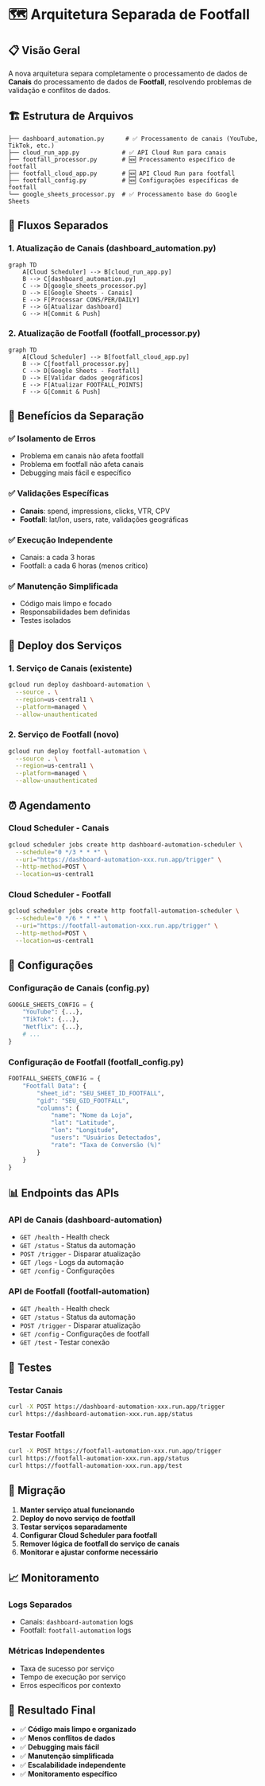 # 🗺️ Arquitetura Separada de Footfall

## 📋 Visão Geral

A nova arquitetura separa completamente o processamento de dados de **Canais** do processamento de dados de **Footfall**, resolvendo problemas de validação e conflitos de dados.

## 🏗️ Estrutura de Arquivos

```
├── dashboard_automation.py      # ✅ Processamento de canais (YouTube, TikTok, etc.)
├── cloud_run_app.py            # ✅ API Cloud Run para canais
├── footfall_processor.py       # 🆕 Processamento específico de footfall
├── footfall_cloud_app.py       # 🆕 API Cloud Run para footfall
├── footfall_config.py          # 🆕 Configurações específicas de footfall
└── google_sheets_processor.py  # ✅ Processamento base do Google Sheets
```

## 🔄 Fluxos Separados

### 1. **Atualização de Canais** (dashboard_automation.py)
```mermaid
graph TD
    A[Cloud Scheduler] --> B[cloud_run_app.py]
    B --> C[dashboard_automation.py]
    C --> D[google_sheets_processor.py]
    D --> E[Google Sheets - Canais]
    E --> F[Processar CONS/PER/DAILY]
    F --> G[Atualizar dashboard]
    G --> H[Commit & Push]
```

### 2. **Atualização de Footfall** (footfall_processor.py)
```mermaid
graph TD
    A[Cloud Scheduler] --> B[footfall_cloud_app.py]
    B --> C[footfall_processor.py]
    C --> D[Google Sheets - Footfall]
    D --> E[Validar dados geográficos]
    E --> F[Atualizar FOOTFALL_POINTS]
    F --> G[Commit & Push]
```

## 🎯 Benefícios da Separação

### ✅ **Isolamento de Erros**
- Problema em canais não afeta footfall
- Problema em footfall não afeta canais
- Debugging mais fácil e específico

### ✅ **Validações Específicas**
- **Canais**: spend, impressions, clicks, VTR, CPV
- **Footfall**: lat/lon, users, rate, validações geográficas

### ✅ **Execução Independente**
- Canais: a cada 3 horas
- Footfall: a cada 6 horas (menos crítico)

### ✅ **Manutenção Simplificada**
- Código mais limpo e focado
- Responsabilidades bem definidas
- Testes isolados

## 🚀 Deploy dos Serviços

### 1. **Serviço de Canais** (existente)
```bash
gcloud run deploy dashboard-automation \
  --source . \
  --region=us-central1 \
  --platform=managed \
  --allow-unauthenticated
```

### 2. **Serviço de Footfall** (novo)
```bash
gcloud run deploy footfall-automation \
  --source . \
  --region=us-central1 \
  --platform=managed \
  --allow-unauthenticated
```

## ⏰ Agendamento

### **Cloud Scheduler - Canais**
```bash
gcloud scheduler jobs create http dashboard-automation-scheduler \
  --schedule="0 */3 * * *" \
  --uri="https://dashboard-automation-xxx.run.app/trigger" \
  --http-method=POST \
  --location=us-central1
```

### **Cloud Scheduler - Footfall**
```bash
gcloud scheduler jobs create http footfall-automation-scheduler \
  --schedule="0 */6 * * *" \
  --uri="https://footfall-automation-xxx.run.app/trigger" \
  --http-method=POST \
  --location=us-central1
```

## 🔧 Configurações

### **Configuração de Canais** (config.py)
```python
GOOGLE_SHEETS_CONFIG = {
    "YouTube": {...},
    "TikTok": {...},
    "Netflix": {...},
    # ...
}
```

### **Configuração de Footfall** (footfall_config.py)
```python
FOOTFALL_SHEETS_CONFIG = {
    "Footfall Data": {
        "sheet_id": "SEU_SHEET_ID_FOOTFALL",
        "gid": "SEU_GID_FOOTFALL",
        "columns": {
            "name": "Nome da Loja",
            "lat": "Latitude",
            "lon": "Longitude",
            "users": "Usuários Detectados",
            "rate": "Taxa de Conversão (%)"
        }
    }
}
```

## 📊 Endpoints das APIs

### **API de Canais** (dashboard-automation)
- `GET /health` - Health check
- `GET /status` - Status da automação
- `POST /trigger` - Disparar atualização
- `GET /logs` - Logs da automação
- `GET /config` - Configurações

### **API de Footfall** (footfall-automation)
- `GET /health` - Health check
- `GET /status` - Status da automação
- `POST /trigger` - Disparar atualização
- `GET /config` - Configurações de footfall
- `GET /test` - Testar conexão

## 🧪 Testes

### **Testar Canais**
```bash
curl -X POST https://dashboard-automation-xxx.run.app/trigger
curl https://dashboard-automation-xxx.run.app/status
```

### **Testar Footfall**
```bash
curl -X POST https://footfall-automation-xxx.run.app/trigger
curl https://footfall-automation-xxx.run.app/status
curl https://footfall-automation-xxx.run.app/test
```

## 🔄 Migração

1. **Manter serviço atual funcionando**
2. **Deploy do novo serviço de footfall**
3. **Testar serviços separadamente**
4. **Configurar Cloud Scheduler para footfall**
5. **Remover lógica de footfall do serviço de canais**
6. **Monitorar e ajustar conforme necessário**

## 📈 Monitoramento

### **Logs Separados**
- Canais: `dashboard-automation` logs
- Footfall: `footfall-automation` logs

### **Métricas Independentes**
- Taxa de sucesso por serviço
- Tempo de execução por serviço
- Erros específicos por contexto

## 🎉 Resultado Final

- ✅ **Código mais limpo e organizado**
- ✅ **Menos conflitos de dados**
- ✅ **Debugging mais fácil**
- ✅ **Manutenção simplificada**
- ✅ **Escalabilidade independente**
- ✅ **Monitoramento específico**
